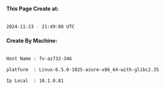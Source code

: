 
   
#### This Page Create at:

```bash

2024-11-23 - 21:49:08 UTC

```

#### Create By Machine:

```bash

Host Name : fv-az732-346

platform  : Linux-6.5.0-1025-azure-x86_64-with-glibc2.35

Ip Local  : 10.1.0.81

```


